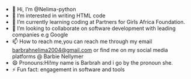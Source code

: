 - 👋 Hi, I’m @Nelima-python
- 👀 I’m interested in writing HTML code 
- 🌱 I’m currently learning coding at Partners for Girls Africa Foundation.
- 💞️ I’m looking to collaborate on software development with leading companies e.g Google 
- 📫 How to reach me,you can reach me through my email barbrahnelima2004@gmail.com or find me on my social media platforms @ Barbie Nellymer 
- 😄 Pronouns:Hi!my name is Barbrah and i go by the pronoun she.
- ⚡ Fun fact: engagement in software and tools 

<!---
Nelima-python/Nelima-python is a ✨ special ✨ repository because its `README.md` (this file) appears on your GitHub profile.
You can click the Preview link to take a look at your changes.
--->
